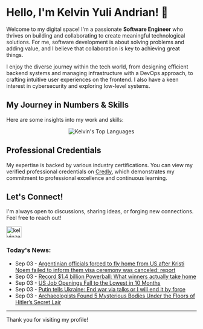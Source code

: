 # Hello, I'm Kelvin Yuli Andrian! 👋

Welcome to my digital space! I'm a passionate **Software Engineer** who thrives on building and collaborating to create meaningful technological solutions. For me, software development is about solving problems and adding value, and I believe that collaboration is key to achieving great things.

I enjoy the diverse journey within the tech world, from designing efficient backend systems and managing infrastructure with a DevOps approach, to crafting intuitive user experiences on the frontend. I also have a keen interest in cybersecurity and exploring low-level systems.

## My Journey in Numbers & Skills

Here are some insights into my work and skills:

<p align="center">
  <img src="https://github-readme-stats.vercel.app/api/top-langs/?username=kelvinzer0&layout=compact&theme=radical" alt="Kelvin's Top Languages" />
</p>

## Professional Credentials

My expertise is backed by various industry certifications. You can view my verified professional credentials on [Credly](https://www.credly.com/users/kelvin-yuli-andrian/badges), which demonstrates my commitment to professional excellence and continuous learning.

## Let's Connect!

I'm always open to discussions, sharing ideas, or forging new connections. Feel free to reach out!

<p align="left">
    <a href="https://linkedin.com/in/kelvinzero" target="blank"><img align="center" src="https://cdn.jsdelivr.net/npm/simple-icons@3.0.1/icons/linkedin.svg" alt="kelvinzero" height="30" width="40" /></a>
</p>

### Today's News:

<!-- feed start -->
- Sep 03 - [Argentinian officials forced to fly home from US after Kristi Noem failed to inform them visa ceremony was canceled: report](https://www.yahoo.com/news/articles/argentinian-officials-forced-fly-home-155008998.html)
- Sep 03 - [Record $1.4 billion Powerball: What winners actually take home](https://www.yahoo.com/lifestyle/articles/record-1-3-billion-powerball-215600707.html)
- Sep 03 - [US Job Openings Fall to the Lowest in 10 Months](https://finance.yahoo.com/video/us-job-openings-fall-lowest-142011825.html)
- Sep 03 - [Putin tells Ukraine: End war via talks or I will end it by force](https://www.yahoo.com/news/articles/putin-says-ready-meet-zelenskiy-135532646.html)
- Sep 03 - [Archaeologists Found 5 Mysterious Bodies Under the Floors of Hitler’s Secret Lair](https://www.yahoo.com/news/articles/archaeologists-found-5-mysterious-bodies-132700308.html)
<!-- feed end -->

---

Thank you for visiting my profile!
